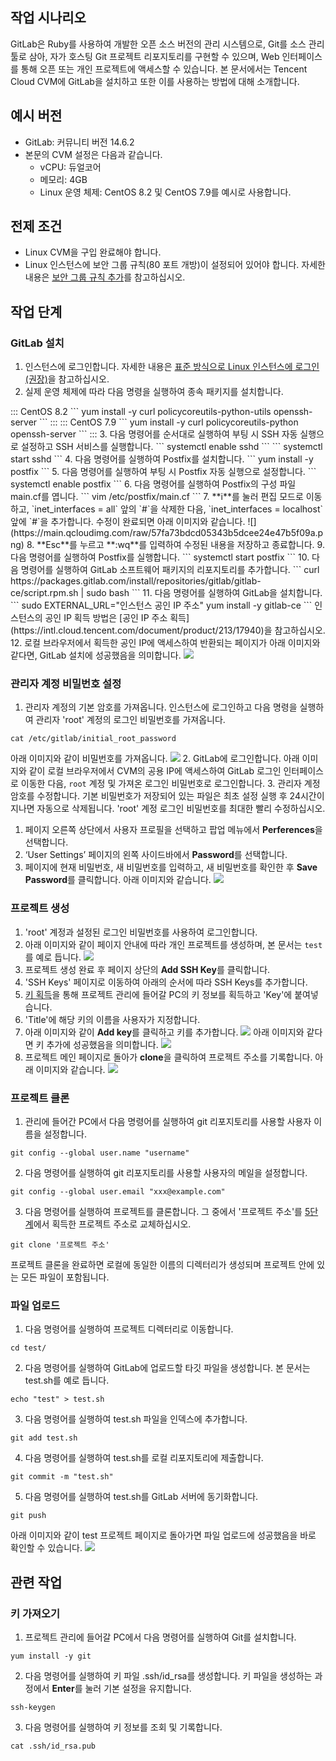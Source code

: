 ## 작업 시나리오
GitLab은 Ruby를 사용하여 개발한 오픈 소스 버전의 관리 시스템으로, Git를 소스 관리 툴로 삼아, 자가 호스팅 Git 프로젝트 리포지토리를 구현할 수 있으며, Web 인터페이스를 통해 오픈 또는 개인 프로젝트에 액세스할 수 있습니다. 본 문서에서는 Tencent Cloud CVM에 GitLab을 설치하고 또한 이를 사용하는 방법에 대해 소개합니다.



## 예시 버전
- GitLab: 커뮤니티 버전 14.6.2 
- 본문의 CVM 설정은 다음과 같습니다.
	- vCPU: 듀얼코어
	- 메모리: 4GB
	- Linux 운영 체제: CentOS 8.2 및 CentOS 7.9를 예시로 사용합니다.

## 전제 조건
- Linux CVM을 구입 완료해야 합니다.
- Linux 인스턴스에 보안 그룹 규칙(80 포트 개방)이 설정되어 있어야 합니다. 자세한 내용은 [보안 그룹 규칙 추가](https://intl.cloud.tencent.com/document/product/213/34272)를 참고하십시오.

## 작업 단계
### GitLab 설치
1. 인스턴스에 로그인합니다. 자세한 내용은 [표준 방식으로 Linux 인스턴스에 로그인(권장)](https://intl.cloud.tencent.com/document/product/213/5436)을 참고하십시오.
2. 실제 운영 체제에 따라 다음 명령을 실행하여 종속 패키지를 설치합니다.
<dx-tabs>
::: CentOS 8.2
```
yum install -y curl policycoreutils-python-utils openssh-server
```
:::
::: CentOS 7.9
```
yum install -y curl policycoreutils-python openssh-server
```
:::
</dx-tabs>
3. 다음 명령어를 순서대로 실행하여 부팅 시 SSH 자동 실행으로 설정하고 SSH 서비스를 실행합니다.
```
systemctl enable sshd
```
```
systemctl start sshd
```
4. 다음 명령어를 실행하여 Postfix를 설치합니다.
```
yum install -y postfix
```
5. 다음 명령어를 실행하여 부팅 시 Postfix 자동 실행으로 설정합니다.
```
systemctl enable postfix
```
6. 다음 명령어를 실행하여 Postfix의 구성 파일 main.cf를 엽니다.
```
vim /etc/postfix/main.cf
```
7. **i**를 눌러 편집 모드로 이동하고, `inet_interfaces = all` 앞의 `#`을 삭제한 다음, `inet_interfaces = localhost` 앞에 `#`을 추가합니다. 수정이 완료되면 아래 이미지와 같습니다. 
![](https://main.qcloudimg.com/raw/57fa73bdcd05343b5dcee24e47b5f09a.png)
8. **Esc**를 누르고 **:wq**를 입력하여 수정된 내용을 저장하고 종료합니다.
9. 다음 명령어를 실행하여 Postfix를 실행합니다.
```
systemctl start postfix
```
10. 다음 명령어를 실행하여 GitLab 소프트웨어 패키지의 리포지토리를 추가합니다.
```
 curl https://packages.gitlab.com/install/repositories/gitlab/gitlab-ce/script.rpm.sh | sudo bash
```
11. 다음 명령어를 실행하여 GitLab을 설치합니다.
```
sudo EXTERNAL_URL="인스턴스 공인 IP 주소" yum install -y gitlab-ce
```
인스턴스의 공인 IP 획득 방법은 [공인 IP 주소 획득](https://intl.cloud.tencent.com/document/product/213/17940)을 참고하십시오.
12. 로컬 브라우저에서 획득한 공인 IP에 액세스하여 반환되는 페이지가 아래 이미지와 같다면, GitLab 설치에 성공했음을 의미합니다.
<img src="https://qcloudimg.tencent-cloud.cn/raw/abaf3b700a58ed5b4a1e13e9d82eaf7e.png"/>


### 관리자 계정 비밀번호 설정
1. 관리자 계정의 기본 암호를 가져옵니다.
 인스턴스에 로그인하고 다음 명령을 실행하여 관리자 'root' 계정의 로그인 비밀번호를 가져옵니다.
```
cat /etc/gitlab/initial_root_password
```
아래 이미지와 같이 비밀번호를 가져옵니다.
![](https://qcloudimg.tencent-cloud.cn/raw/01bfa701452cc470fbdbfb82ab294237.png)
2. GitLab에 로그인합니다.
아래 이미지와 같이 로컬 브라우저에서 CVM의 공용 IP에 액세스하여 GitLab 로그인 인터페이스로 이동한 다음, `root` 계정 및 가져온 로그인 비밀번호로 로그인합니다.
3. 관리자 계정 암호를 수정합니다.
기본 비밀번호가 저장되어 있는 파일은 최초 설정 실행 후 24시간이 지나면 자동으로 삭제됩니다. 'root' 계정 로그인 비밀번호를 최대한 빨리 수정하십시오.
 1. 페이지 오른쪽 상단에서 사용자 프로필을 선택하고 팝업 메뉴에서 **Perferences**을 선택합니다.
 2. ‘User Settings’ 페이지의 왼쪽 사이드바에서 **Password**를 선택합니다.
 3. 페이지에 현재 비밀번호, 새 비밀번호를 입력하고, 새 비밀번호를 확인한 후 **Save Password**를 클릭합니다. 아래 이미지와 같습니다.
 ![](https://qcloudimg.tencent-cloud.cn/raw/25adb5b68d48873392684d1a1030bbe1.png)

### 프로젝트 생성
1. 'root' 계정과 설정된 로그인 비밀번호를 사용하여 로그인합니다.
2. 아래 이미지와 같이 페이지 안내에 따라 개인 프로젝트를 생성하며, 본 문서는 `test`를 예로 듭니다.
![](https://qcloudimg.tencent-cloud.cn/raw/a6d85a83b86a44c1f39dbd363a3311ce.png)
3. 프로젝트 생성 완료 후 페이지 상단의 **Add SSH Key**를 클릭합니다.
4. 'SSH Keys' 페이지로 이동하여 아래의 순서에 따라 SSH Keys를 추가합니다.
 1. [키 획득](#getKey)을 통해 프로젝트 관리에 들어갈 PC의 키 정보를 획득하고 'Key'에 붙여넣습니다.
 2. 'Title'에 해당 키의 이름을 사용자가 지정합니다.
 3. 아래 이미지와 같이 **Add key**를 클릭하고 키를 추가합니다.
![](https://qcloudimg.tencent-cloud.cn/raw/504b7a69215471516f7ace36bb5606af.png)
아래 이미지와 같다면 키 추가에 성공했음을 의미합니다.
![](https://qcloudimg.tencent-cloud.cn/raw/2d46dcb48b51243ce4fc91b319b3ede3.png)
5. [](id:Step5) 프로젝트 메인 페이지로 돌아가 **clone**을 클릭하여 프로젝트 주소를 기록합니다. 아래 이미지와 같습니다.
![](https://qcloudimg.tencent-cloud.cn/raw/9edb130321b5df140cfc863c73f6837d.png)


### 프로젝트 클론
1. 관리에 들어간 PC에서 다음 명령어를 실행하여 git 리포지토리를 사용할 사용자 이름을 설정합니다.
```
git config --global user.name "username" 
```
2. 다음 명령어를 실행하여 git 리포지토리를 사용할 사용자의 메일을 설정합니다.
```
git config --global user.email "xxx@example.com" 
```
3. 다음 명령어를 실행하여 프로젝트를 클론합니다. 그 중에서 '프로젝트 주소'를 [5단계](#Step5)에서 획득한 프로젝트 주소로 교체하십시오.
```
git clone '프로젝트 주소'
```
프로젝트 클론을 완료하면 로컬에 동일한 이름의 디렉터리가 생성되며 프로젝트 안에 있는 모든 파일이 포함됩니다.

### 파일 업로드
1. 다음 명령어를 실행하여 프로젝트 디렉터리로 이동합니다.
```
cd test/
```
2. 다음 명령어를 실행하여 GitLab에 업로드할 타깃 파일을 생성합니다. 본 문서는 test.sh를 예로 듭니다.
```
echo "test" > test.sh
```
3. 다음 명령어를 실행하여 test.sh 파일을 인덱스에 추가합니다.
```
git add test.sh
```
4. 다음 명령어를 실행하여 test.sh를 로컬 리포지토리에 제출합니다.
```
git commit -m "test.sh"
```
5. 다음 명령어를 실행하여 test.sh를 GitLab 서버에 동기화합니다.
```
git push
```
아래 이미지와 같이 test 프로젝트 페이지로 돌아가면 파일 업로드에 성공했음을 바로 확인할 수 있습니다.
![](https://qcloudimg.tencent-cloud.cn/raw/0440c9a53b3a93d056119fd47f39638e.png)

## 관련 작업
### 키 가져오기[](id:getKey)
1. 프로젝트 관리에 들어갈 PC에서 다음 명령어를 실행하여 Git를 설치합니다.
```
yum install -y git
```
2. 다음 명령어를 실행하여 키 파일 .ssh/id_rsa를 생성합니다. 키 파일을 생성하는 과정에서 **Enter**를 눌러 기본 설정을 유지합니다.
```
ssh-keygen
```
3. 다음 명령어를 실행하여 키 정보를 조회 및 기록합니다.
```
cat .ssh/id_rsa.pub
```
